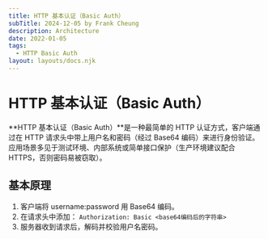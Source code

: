 ```yaml
---
title: HTTP 基本认证（Basic Auth）
subTitle: 2024-12-05 by Frank Cheung
description: Architecture
date: 2022-01-05
tags:
  - HTTP Basic Auth
layout: layouts/docs.njk
---
```


# HTTP 基本认证（Basic Auth）
**HTTP 基本认证（Basic Auth）**是一种最简单的 HTTP 认证方式，客户端通过在 HTTP 请求头中带上用户名和密码（经过 Base64 编码）来进行身份验证。应用场景多见于测试环境、内部系统或简单接口保护（生产环境建议配合 HTTPS，否则密码易被窃取）。

## 基本原理

1. 客户端将 username:password 用 Base64 编码。
1. 在请求头中添加： `Authorization: Basic <base64编码后的字符串>`
1. 服务器收到请求后，解码并校验用户名密码。
